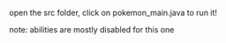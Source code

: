 open the src folder, click on pokemon_main.java to run it!

note: abilities are mostly disabled for this one
